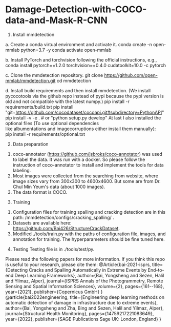 # Damage-Detection-with-COCO-data-and-Mask-R-CNN
1. Install mmdetection

a. Create a conda virtual environment and activate it.
conda create -n open-mmlab python=3.7 -y
conda activate open-mmlab

b. Install PyTorch and torchvision following the official instructions, e.g.,
conda install pytorch==1.2.0 torchvision==0.4.0 cudatoolkit=10.0 -c pytorch

c. Clone the mmdetection repository.
git clone https://github.com/open-mmlab/mmdetection.git
cd mmdetection

d. Install build requirements and then install mmdetection. (We install pycocotools via the github repo instead of pypi because the pypi version is old and not compatible with the latest numpy.)
pip install -r requirements/build.txt
pip install "git+https://github.com/cocodataset/cocoapi.git#subdirectory=PythonAPI"
pip install -v -e .  # or "python setup.py develop"
At last I also installed the optional files (To use optional dependencies like albumentations and imagecorruptions either install them manually):
pip install -r requirements/optional.txt

2. Data preparation
1) coco-annotator (https://github.com/jsbroks/coco-annotator) was used to label the data. It was run with a docker. So please follow the instruction of coco-annotator to install and implement the tools for data labeling.
2) Most images were collected from the searching from website, where image sizes vary from 300x300 to 4600x4600. But some are from Dr. Chul Min Yeum's data (about 1000 images).
3) The data format is COCO.

3. Training
1) Configuration files for training spalling and cracking detection are in this path: /mmdetection/configs/cracking_spalling/ .
2) Datasets are available here: https://github.com/Bai426/StructureCrackDataset.
3) Modified ./tools/train.py with the paths of configuration file, images, and annotation for training. The hyperparameters should be fine tuned here.

4. Testing
Testing file is in ./tools/test/py.

Please read the following papers for more information. 
If you think this repo is useful to your research, please cite them:
@Article{bai-2021-isprs,
  title={Detecting Cracks and Spalling Automatically in Extreme Events by End-to-end Deep Learning Frameworks},
  author={Bai, Yongsheng and Sezen, Halil and Yilmaz, Alper},
  journal={ISPRS Annals of the Photogrammetry, Remote Sensing and Spatial Information Sciences},
  volume={2},
  pages={161--168},
  year={2021},
  publisher={Copernicus GmbH}
}
@article{bai2022engineering,
  title={Engineering deep learning methods on automatic detection of damage in infrastructure due to extreme events},
  author={Bai, Yongsheng and Zha, Bing and Sezen, Halil and Yilmaz, Alper},
  journal={Structural Health Monitoring},
  pages={14759217221083649},
  year={2022},
  publisher={SAGE Publications Sage UK: London, England}
}
